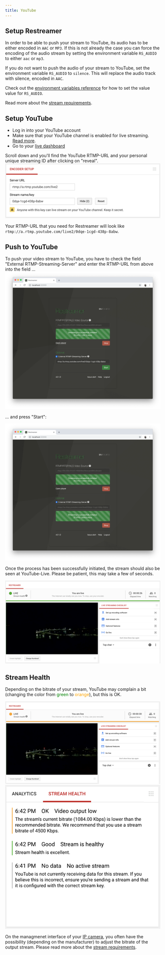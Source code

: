 ```yaml
---
title: YouTube
---
```


## Setup Restreamer

In order to be able to push your stream to YouTube, its audio has to be either encoded in `AAC` or `MP3`. If this is not already
the case you can force the encoding of the audio stream by setting the environment variable `RS_AUDIO` to either `aac` or `mp3`.

If you do not want to push the audio of your stream to YouTube, set the environment variable `RS_AUDIO` to `silence`. This will
replace the audio track with silence, encoded in `AAC`.

Check out the [environment variables reference](references-environment-vars.html) for how to set the value value for `RS_AUDIO`.

Read more about the [stream requirements](https://support.google.com/youtube/answer/2853702).

## Setup YouTube

- Log in into your YouTube account
- Make sure that your YouTube channel is enabled for live streaming. [Read more](https://support.google.com/youtube/answer/2474026).
- Go to your [live dashboard](https://www.youtube.com/live_dashboard)

Scroll down and you'll find the YouTube RTMP-URL and your personal unique streaming ID after clicking on "reveal".
![YouTube RTMP-URL](../img/guides-youtube-key-reveal.png)

Your RTMP-URL that you need for Restreamer will look like `rtmp://a.rtmp.youtube.com/live2/0dqe-1cgd-438p-8abw`.

## Push to YouTube

To push your video stream to YouTube, you have to check the field "External RTMP-Streaming-Server" and enter the RTMP-URL from above into the field ...
![YouTube Streaming](../img/guides-rtsp-url-streaming-external-youtube.png)

... and press "Start":

![YouTube Streaming](../img/guides-rtsp-url-streaming-external-youtube-streaming.png)

Once the process has been successfully initiated, the stream should also be seen at YouTube-Live.
Please be patient, this may take a few of seconds.

![Perfect Stream Health](../img/guides-youtube-streamhealth-perfect.png)

## Stream Health

Depending on the bitrate of your stream, YouTube may complain a bit (changing the color from <span style="color:green">green</span> to <span style="color:orange">orange</span>), but this is OK.

![OK Stream Health](../img/guides-youtube-streamhealth-ok.png) ![Stream Health](../img/guides-youtube-streamhealth.png)

On the managmenet interface of your [IP camera](guides-ipcam-rtsp.html), you often have the possibility (depending on the manufacturer) to adjust
the bitrate of the output stream. Please read more about the [stream requirements](https://support.google.com/youtube/answer/2853702).
